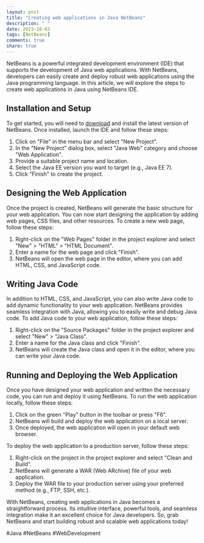 ```yaml
---
layout: post
title: "Creating web applications in Java NetBeans"
description: " "
date: 2023-10-03
tags: [NetBeans]
comments: true
share: true
---
```


NetBeans is a powerful integrated development environment (IDE) that supports the development of Java web applications. With NetBeans, developers can easily create and deploy robust web applications using the Java programming language. In this article, we will explore the steps to create web applications in Java using NetBeans IDE.

## Installation and Setup

To get started, you will need to [download](https://netbeans.apache.org/download/index.html) and install the latest version of NetBeans. Once installed, launch the IDE and follow these steps:

1. Click on "File" in the menu bar and select "New Project".
2. In the "New Project" dialog box, select "Java Web" category and choose "Web Application".
3. Provide a suitable project name and location.
4. Select the Java EE version you want to target (e.g., Java EE 7).
5. Click "Finish" to create the project.

## Designing the Web Application

Once the project is created, NetBeans will generate the basic structure for your web application. You can now start designing the application by adding web pages, CSS files, and other resources. To create a new web page, follow these steps:

1. Right-click on the "Web Pages" folder in the project explorer and select "New" > "HTML" > "HTML Document".
2. Enter a name for the web page and click "Finish".
3. NetBeans will open the web page in the editor, where you can add HTML, CSS, and JavaScript code.

## Writing Java Code

In addition to HTML, CSS, and JavaScript, you can also write Java code to add dynamic functionality to your web application. NetBeans provides seamless integration with Java, allowing you to easily write and debug Java code. To add Java code to your web application, follow these steps:

1. Right-click on the "Source Packages" folder in the project explorer and select "New" > "Java Class".
2. Enter a name for the Java class and click "Finish".
3. NetBeans will create the Java class and open it in the editor, where you can write your Java code.

## Running and Deploying the Web Application

Once you have designed your web application and written the necessary code, you can run and deploy it using NetBeans. To run the web application locally, follow these steps:

1. Click on the green "Play" button in the toolbar or press "F6".
2. NetBeans will build and deploy the web application on a local server.
3. Once deployed, the web application will open in your default web browser.

To deploy the web application to a production server, follow these steps:

1. Right-click on the project in the project explorer and select "Clean and Build".
2. NetBeans will generate a WAR (Web ARchive) file of your web application.
3. Deploy the WAR file to your production server using your preferred method (e.g., FTP, SSH, etc.).

With NetBeans, creating web applications in Java becomes a straightforward process. Its intuitive interface, powerful tools, and seamless integration make it an excellent choice for Java developers. So, grab NetBeans and start building robust and scalable web applications today!

#Java #NetBeans #WebDevelopment